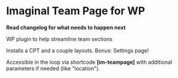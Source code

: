 # Imaginal Team Page for WP

**Read changelog for what needs to happen next**

WP plugin to help streamline team sections

Installs a CPT and a couple layouts. Bonus: Settings page!

Accessible in the loop via shortcode **[im-teampage]** with additional parameters if needed (like "location").
